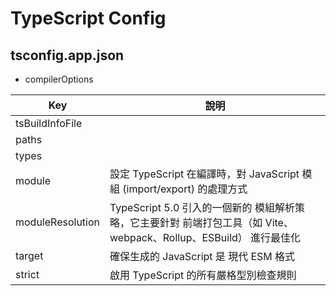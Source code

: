 # TypeScript Config

## tsconfig.app.json

-   compilerOptions

| Key              | 說明                                                                                                                |
| ---------------- | ------------------------------------------------------------------------------------------------------------------- |
| tsBuildInfoFile  |                                                                                                                     |
| paths            |                                                                                                                     |
| types            |                                                                                                                     |
| module           | 設定 TypeScript 在編譯時，對 JavaScript 模組 (import/export) 的處理方式                                             |
| moduleResolution | TypeScript 5.0 引入的一個新的 模組解析策略，它主要針對 前端打包工具（如 Vite、webpack、Rollup、ESBuild） 進行最佳化 |
| target           | 確保生成的 JavaScript 是 現代 ESM 格式                                                                              |
| strict           | 啟用 TypeScript 的所有嚴格型別檢查規則                                                                              |
